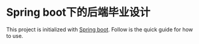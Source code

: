 # Spring boot下的后端毕业设计

This project is initialized with [Spring boot](https://start.spring.io/). Follow is the quick guide for how to use.
